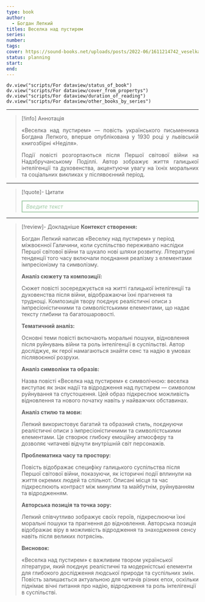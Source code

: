 ```yaml
---
type: book
author:
  - Богдан Лепкий
titles: Веселка над пустирем
series:
number:
tags:
cover: https://sound-books.net/uploads/posts/2022-06/1611214742_veselka-na-d-pustirem.webp
status: planning
start:
end:
---
```

```dataviewjs
dv.view("scripts/For dataview/status_of_book")
dv.view("scripts/For dataview/cover_from_propertys")
dv.view("scripts/For dataview/duration_of_reading")
dv.view("scripts/For dataview/other_books_by_series")
```
---

>[!info] Аннотація
> <p align="justify">«Веселка над пустирем» — повість українського письменника Богдана Лепкого, вперше опублікована у 1930 році у львівській книгозбірні «Неділя».</p>
> <p align="justify">Події повісті розгортаються після Першої світової війни на Надзбручанському Поділлі. Автор зображує життя галицької інтелігенції та духовенства, акцентуючи увагу на їхніх моральних та соціальних викликах у післявоєнний період.</p>

---

>[!quote]- Цитати
><div align="justify" style="border: 2px solid #A0CAA6; padding: 5px 10px 5px 10px; font-style: italic; color: #A0CAA6 ">Введите текст</div>

---
>[!review]- Докладніше
> **Контекст створення:**
>
> Богдан Лепкий написав «Веселку над пустирем» у період міжвоєнної Галичини, коли суспільство переживало наслідки Першої світової війни та шукало нові шляхи розвитку. Літературні тенденції того часу включали поєднання реалізму з елементами імпресіонізму та символізму.
>
> **Аналіз сюжету та композиції:**
>
> Сюжет повісті зосереджується на житті галицької інтелігенції та духовенства після війни, відображаючи їхні прагнення та труднощі. Композиція твору поєднує реалістичні описи з імпресіоністичними та символістськими елементами, що надає тексту глибини та багатошаровості.
>
> **Тематичний аналіз:**
>
> Основні теми повісті включають моральні пошуки, відновлення після руйнувань війни та роль інтелігенції в суспільстві. Автор досліджує, як герої намагаються знайти сенс та надію в умовах післявоєнної розрухи.
>
> **Аналіз символіки та образів:**
>
> Назва повісті «Веселка над пустирем» є символічною: веселка виступає як знак надії та відродження над пустирем — символом руйнування та спустошення. Цей образ підкреслює можливість відновлення та нового початку навіть у найважчих обставинах.
>
> **Аналіз стилю та мови:**
>
> Лепкий використовує багатий та образний стиль, поєднуючи реалістичні описи з імпресіоністичними та символістськими елементами. Це створює глибоку емоційну атмосферу та дозволяє читачеві відчути внутрішній світ персонажів.
>
> **Проблематика часу та простору:**
>
> Повість відображає специфіку галицького суспільства після Першої світової війни, показуючи, як історичні події вплинули на життя окремих людей та спільнот. Описані місця та час підкреслюють контраст між минулим та майбутнім, руйнуванням та відродженням.
>
> **Авторська позиція та точка зору:**
>
> Лепкий співчутливо зображує своїх героїв, підкреслюючи їхні моральні пошуки та прагнення до відновлення. Авторська позиція відображає віру в можливість відродження та знаходження сенсу навіть після великих потрясінь.
>
> **Висновок:**
>
> «Веселка над пустирем» є важливим твором української літератури, який поєднує реалістичні та модерністські елементи для глибокого дослідження людської природи та суспільних змін. Повість залишається актуальною для читачів різних епох, оскільки піднімає вічні питання про надію, відродження та роль інтелігенції в суспільстві.
>